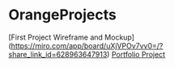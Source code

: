 # OrangeProjects
[First Project Wireframe and Mockup] (https://miro.com/app/board/uXjVPOv7vv0=/?share_link_id=628963647913)
[Portfolio Project](https://miro.com/app/board/uXjVPJLijKs=/?share_link_id=579431829527)
